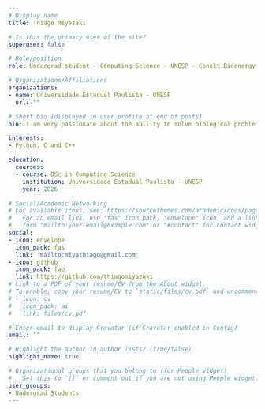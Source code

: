 ```yaml
---
# Display name
title: Thiago Miyazaki

# Is this the primary user of the site?
superuser: false

# Role/position
role: Undergrad student - Computing Science - UNESP - Conekt Bioenergy

# Organizations/Affiliations
organizations:
- name: Universidade Estadual Paulista - UNESP
  url: ""

# Short bio (displayed in user profile at end of posts)
bio: I am very passionate about the ability to solve biological problems with bioinformatics.

interests:
- Python, C and C++

education:
  courses:
  - course: BSc in Computing Science
    institution: Universidade Estadual Paulista - UNESP
    year: 2026

# Social/Academic Networking
# For available icons, see: https://sourcethemes.com/academic/docs/page-builder/#icons
#   For an email link, use "fas" icon pack, "envelope" icon, and a link in the
#   form "mailto:your-email@example.com" or "#contact" for contact widget.
social:
- icon: envelope
  icon_pack: fas
  link: 'mailto:miyathiago@gmail.com'
- icon: github
  icon_pack: fab
  link: https://github.com/thiagomiyazaki
# Link to a PDF of your resume/CV from the About widget.
# To enable, copy your resume/CV to `static/files/cv.pdf` and uncomment the lines below.
# - icon: cv
#   icon_pack: ai
#   link: files/cv.pdf

# Enter email to display Gravatar (if Gravatar enabled in Config)
email: ""

# Highlight the author in author lists? (true/false)
highlight_name: true

# Organizational groups that you belong to (for People widget)
#   Set this to `[]` or comment out if you are not using People widget.
user_groups:
- Undergrad Students
---
```

